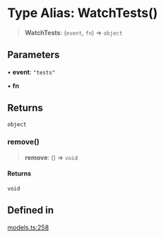 # Type Alias: WatchTests()

> **WatchTests**: (`event`, `fn`) => `object`

## Parameters

• **event**: `"tests"`

• **fn**

## Returns

`object`

### remove()

> **remove**: () => `void`

#### Returns

`void`

## Defined in

[models.ts:258](https://github.com/live-codes/livecodes/blob/1f84d1b27bc55a00aefc468ad1efbe0b8a17528c/src/sdk/models.ts#L258)
